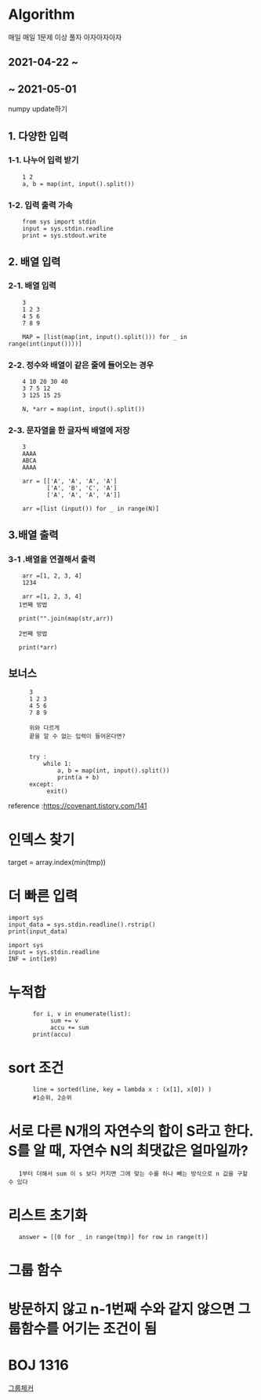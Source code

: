 # Algorithm
매일 매일 1문제 이상 풀자 아자아자아자

## 2021-04-22 ~
## ~ 2021-05-01 
numpy update하기
## 1. 다양한 입력

### 1-1. 나누어 입력 받기 
        1 2
        a, b = map(int, input().split())
        
        
        
### 1-2. 입력 출력 가속
        from sys import stdin
        input = sys.stdin.readline
        print = sys.stdout.write
        
        

## 2. 배열 입력


### 2-1. 배열 입력
        3
        1 2 3
        4 5 6
        7 8 9
        
        MAP = [list(map(int, input().split())) for _ in range(int(input())))]
        
        
        
### 2-2. 정수와 배열이 같은 줄에 들어오는 경우 
        4 10 20 30 40 
        3 7 5 12
        3 125 15 25
        
        N, *arr = map(int, input().split())
        
### 2-3. 문자열을 한 글자씩 배열에 저장
        3
        AAAA
        ABCA
        AAAA
        
        arr = [['A', 'A', 'A', 'A']
               ['A', 'B', 'C', 'A']
               ['A', 'A', 'A', 'A']]
               
        arr =[list (input()) for _ in range(N)]
        
 ## 3.배열 출력
 
 ### 3-1 .배열을 연결해서 출력
        arr =[1, 2, 3, 4]
        1234
        
        arr =[1, 2, 3, 4]
       1번째 방법
       
       print("".join(map(str,arr))
       
       2번째 방법 
       
       print(*arr)
       
       
       
## 보너스 
          3
          1 2 3
          4 5 6
          7 8 9
          
          위와 다르게 
          끝을 알 수 없는 입력이 들어온다면?
        
        
          try :
              while 1:
                  a, b = map(int, input().split())
                  print(a + b)
          except:
               exit()
                  
                  
                  
  reference :https://covenant.tistory.com/141
  # 인덱스 찾기 
  target = array.index(min(tmp)) 
  
  # 더 빠른 입력

    import sys
    input_data = sys.stdin.readline().rstrip()
    print(input_data)
    
    import sys
    input = sys.stdin.readline
    INF = int(1e9)

 # 누적합 
           for i, v in enumerate(list):
                sum += v
                accu += sum
           print(accu)
           
# sort 조건
           line = sorted(line, key = lambda x : (x[1], x[0]) )
           #1순위, 2순위 
           
# 서로 다른 N개의 자연수의 합이 S라고 한다. S를 알 때, 자연수 N의 최댓값은 얼마일까?

       1부터 더해서 sum 이 s 보다 커지면 그에 맞는 수를 하나 빼는 방식으로 n 값을 구할 수 있다 
# 리스트 초기화 
       answer = [[0 for _ in range(tmp)] for row in range(t)]
       
# 그룹 함수 
# 방문하지 않고 n-1번째 수와 같지 않으면 그룹함수를 어기는 조건이 됨
# BOJ 1316
[그룹체커](https://github.com/LeeJin0527/Algorithm/blob/master/BaekJoon/%EB%AC%B8%EC%9E%90%EC%97%B4/1316%20%E1%84%80%E1%85%B3%E1%84%85%E1%85%AE%E1%86%B8%20%E1%84%83%E1%85%A1%E1%86%AB%E1%84%8B%E1%85%A5%20%E1%84%8E%E1%85%A6%E1%84%8F%E1%85%A5.py)
